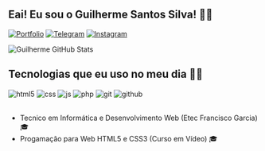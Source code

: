 ## Eai! Eu sou o Guilherme Santos Silva! 👋🏻

[![Portfolio](https://img.shields.io/website?label=Portfólio&style=for-the-badge&url=https://sujeitoprogramador.com/)](https://main--ornate-croquembouche-99edf7.netlify.app/)
[![Telegram](https://img.shields.io/badge/Telegram-2CA5E0?style=for-the-badge&logo=telegram&logoColor=white)](https://t.me/guilhermesantossilva)
[![Instagram](https://img.shields.io/badge/Instagram-E4405F?style=for-the-badge&logo=instagram&logoColor=white)](https://www.instagram.com/portfolio.guilhermess/)

![Guilherme GitHub Stats](https://github-readme-stats.vercel.app/api?username=guilhermesantossilva019&show_icons=true&theme=dracula&count_private=true)

## Tecnologias que eu uso no meu dia 👩‍💻

<div style="display: inline_block">
  <img align="center" alt="html5" src="https://img.shields.io/badge/HTML5-E34F26?style=for-the-badge&logo=html5&logoColor=white" />
  <img align="center" alt="css" src="https://img.shields.io/badge/CSS3-1572B6?style=for-the-badge&logo=css3&logoColor=white" />
  <img align="center" alt="js" src="https://img.shields.io/badge/JavaScript-F7DF1E?style=for-the-badge&logo=javascript&logoColor=black" />
  <img align="center" alt="php" src="https://img.shields.io/badge/PHP-777BB4?style=for-the-badge&logo=php&logoColor=white" />
  <img align="center" alt="git" src="https://img.shields.io/badge/GIT-E44C30?style=for-the-badge&logo=git&logoColor=white" />
  <img align="center" alt="github" src="https://img.shields.io/badge/GitHub-100000?style=for-the-badge&logo=github&logoColor=white" />
</div><br/>

- Tecnico em Informática e Desenvolvimento Web (Etec Francisco Garcia) 🎓
- Progamação para Web HTML5 e CSS3 (Curso em Vídeo) 🎓
